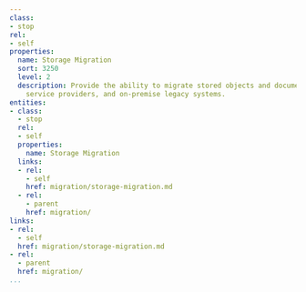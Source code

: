 ```yaml
---
class:
- stop
rel:
- self
properties:
  name: Storage Migration
  sort: 3250
  level: 2
  description: Provide the ability to migrate stored objects and documents between
    service providers, and on-premise legacy systems.
entities:
- class:
  - stop
  rel:
  - self
  properties:
    name: Storage Migration
  links:
  - rel:
    - self
    href: migration/storage-migration.md
  - rel:
    - parent
    href: migration/
links:
- rel:
  - self
  href: migration/storage-migration.md
- rel:
  - parent
  href: migration/
...
```

